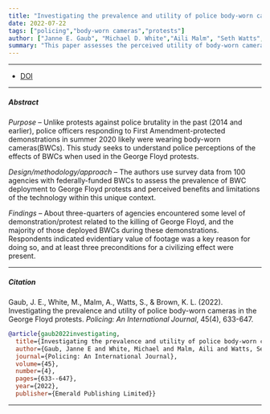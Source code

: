 ```yaml
---
title: "Investigating the prevalence and utility of police body-worn cameras in the George Floyd protests"
date: 2022-07-22
tags: ["policing","body-worn cameras","protests"]
author: ["Janne E. Gaub", "Michael D. White","Aili Malm", "Seth Watts", "Katherine Leigh Brown"]
summary: "This paper assesses the perceived utility of body-worn cameras during the 2020 George Floyd protests. Published in Policing: An International Journal, 2022." 
---
```


---

+ [DOI](10.1108/PIJPSM-10-2021-0151)

---

##### Abstract

*Purpose* – Unlike protests against police brutality in the past (2014 and earlier), police officers responding to First Amendment-protected demonstrations in summer 2020 likely were wearing body-worn cameras(BWCs). This study seeks to understand police perceptions of the effects of BWCs when used in the George Floyd protests. 

*Design/methodology/approach* – The authors use survey data from 100 agencies with federally-funded BWCs to assess the prevalence of BWC deployment to George Floyd protests and perceived benefits and limitations of the technology within this unique context.

*Findings* – About three-quarters of agencies encountered some level of demonstration/protest related to the killing of George Floyd, and the majority of those deployed BWCs during these demonstrations. Respondents indicated evidentiary value of footage was a key reason for doing so, and at least three preconditions for a civilizing effect were present.

---

##### Citation

Gaub, J. E., White, M., Malm, A., Watts, S., \& Brown, K. L. (2022). Investigating the prevalence and utility of police body-worn cameras in the George Floyd protests. *Policing: An International Journal*, 45(4), 633-647.

```BibTeX
@article{gaub2022investigating,
  title={Investigating the prevalence and utility of police body-worn cameras in the George Floyd protests},
  author={Gaub, Janne E and White, Michael and Malm, Aili and Watts, Seth and Brown, Katharine Leigh},
  journal={Policing: An International Journal},
  volume={45},
  number={4},
  pages={633--647},
  year={2022},
  publisher={Emerald Publishing Limited}}
```

---

